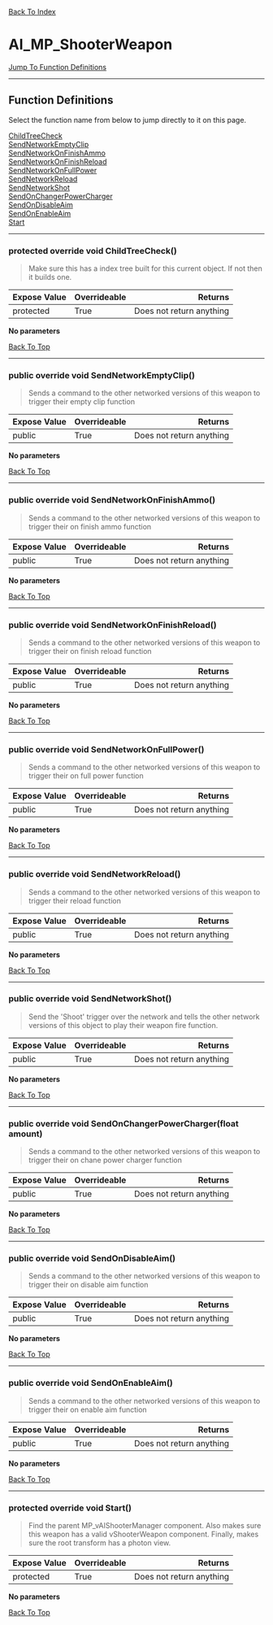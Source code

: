 [Back To Index](../index.md)

# AI_MP_ShooterWeapon

[Jump To Function Definitions](#functions-definitions)<br/>

--------------------------------------------------------
## Function Definitions<a name="functions-definitions"></a>

Select the function name from below to jump directly to it on this page.

[ChildTreeCheck](#ChildTreeCheck)<br>
[SendNetworkEmptyClip](#SendNetworkEmptyClip)<br>
[SendNetworkOnFinishAmmo](#SendNetworkOnFinishAmmo)<br>
[SendNetworkOnFinishReload](#SendNetworkOnFinishReload)<br>
[SendNetworkOnFullPower](#SendNetworkOnFullPower)<br>
[SendNetworkReload](#SendNetworkReload)<br>
[SendNetworkShot](#SendNetworkShot)<br>
[SendOnChangerPowerCharger](#SendOnChangerPowerCharger)<br>
[SendOnDisableAim](#SendOnDisableAim)<br>
[SendOnEnableAim](#SendOnEnableAim)<br>
[Start](#Start)<br>

------------------
 ### protected override void ChildTreeCheck()<a name="ChildTreeCheck"></a>
>   Make sure this has a index tree built for this current object. If not then it builds one. 

| Expose Value | Overrideable | Returns |
|:---|:---|---:|
|protected|True|Does not return anything|

**No parameters**

[Back To Top](#)

------------------
 ### public override void SendNetworkEmptyClip()<a name="SendNetworkEmptyClip"></a>
>   Sends a command to the other networked versions of this weapon to trigger their empty clip function 

| Expose Value | Overrideable | Returns |
|:---|:---|---:|
|public|True|Does not return anything|

**No parameters**

[Back To Top](#)

------------------
 ### public override void SendNetworkOnFinishAmmo()<a name="SendNetworkOnFinishAmmo"></a>
>   Sends a command to the other networked versions of this weapon to trigger their on finish ammo function 

| Expose Value | Overrideable | Returns |
|:---|:---|---:|
|public|True|Does not return anything|

**No parameters**

[Back To Top](#)

------------------
 ### public override void SendNetworkOnFinishReload()<a name="SendNetworkOnFinishReload"></a>
>   Sends a command to the other networked versions of this weapon to trigger their on finish reload function 

| Expose Value | Overrideable | Returns |
|:---|:---|---:|
|public|True|Does not return anything|

**No parameters**

[Back To Top](#)

------------------
 ### public override void SendNetworkOnFullPower()<a name="SendNetworkOnFullPower"></a>
>   Sends a command to the other networked versions of this weapon to trigger their on full power function 

| Expose Value | Overrideable | Returns |
|:---|:---|---:|
|public|True|Does not return anything|

**No parameters**

[Back To Top](#)

------------------
 ### public override void SendNetworkReload()<a name="SendNetworkReload"></a>
>   Sends a command to the other networked versions of this weapon to trigger their reload function 

| Expose Value | Overrideable | Returns |
|:---|:---|---:|
|public|True|Does not return anything|

**No parameters**

[Back To Top](#)

------------------
 ### public override void SendNetworkShot()<a name="SendNetworkShot"></a>
>   Send the 'Shoot' trigger over the network and tells the other network versions of this object to play their weapon fire function. 

| Expose Value | Overrideable | Returns |
|:---|:---|---:|
|public|True|Does not return anything|

**No parameters**

[Back To Top](#)

------------------
 ### public override void SendOnChangerPowerCharger(float amount)<a name="SendOnChangerPowerCharger"></a>
>   Sends a command to the other networked versions of this weapon to trigger their on chane power charger function 

| Expose Value | Overrideable | Returns |
|:---|:---|---:|
|public|True|Does not return anything|

**No parameters**

[Back To Top](#)

------------------
 ### public override void SendOnDisableAim()<a name="SendOnDisableAim"></a>
>   Sends a command to the other networked versions of this weapon to trigger their on disable aim function 

| Expose Value | Overrideable | Returns |
|:---|:---|---:|
|public|True|Does not return anything|

**No parameters**

[Back To Top](#)

------------------
 ### public override void SendOnEnableAim()<a name="SendOnEnableAim"></a>
>   Sends a command to the other networked versions of this weapon to trigger their on enable aim function 

| Expose Value | Overrideable | Returns |
|:---|:---|---:|
|public|True|Does not return anything|

**No parameters**

[Back To Top](#)

------------------
 ### protected override void Start()<a name="Start"></a>
>   Find the parent MP_vAIShooterManager component. Also makes sure this weapon has a valid vShooterWeapon component. Finally, makes sure the root transform has a photon view. 

| Expose Value | Overrideable | Returns |
|:---|:---|---:|
|protected|True|Does not return anything|

**No parameters**

[Back To Top](#)

